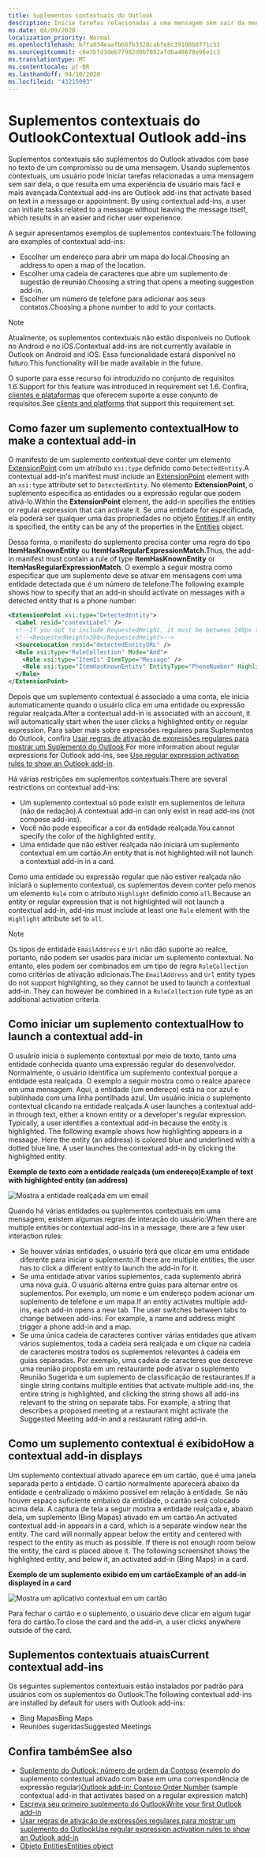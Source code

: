 ```yaml
---
title: Suplementos contextuais do Outlook
description: Inicie tarefas relacionadas a uma mensagem sem sair da mensagem para resultar em uma experiência de usuário mais fácil e mais sofisticada.
ms.date: 04/09/2020
localization_priority: Normal
ms.openlocfilehash: b7fa034eaafb60fb3328cabfe8c39106b8f71c51
ms.sourcegitcommit: c6e3bfd3deb77982d0b7082afd6a48678e96e1c3
ms.translationtype: MT
ms.contentlocale: pt-BR
ms.lasthandoff: 04/10/2020
ms.locfileid: "43215093"
---
```

# <a name="contextual-outlook-add-ins"></a><span data-ttu-id="01d4f-103">Suplementos contextuais do Outlook</span><span class="sxs-lookup"><span data-stu-id="01d4f-103">Contextual Outlook add-ins</span></span>

<span data-ttu-id="01d4f-p101">Suplementos contextuais são suplementos do Outlook ativados com base no texto de um compromisso ou de uma mensagem. Usando suplementos contextuais, um usuário pode iniciar tarefas relacionadas a uma mensagem sem sair dela, o que resulta em uma experiência de usuário mais fácil e mais avançada.</span><span class="sxs-lookup"><span data-stu-id="01d4f-p101">Contextual add-ins are Outlook add-ins that activate based on text in a message or appointment. By using contextual add-ins, a user can initiate tasks related to a message without leaving the message itself, which results in an easier and richer user experience.</span></span>

<span data-ttu-id="01d4f-106">A seguir apresentamos exemplos de suplementos contextuais:</span><span class="sxs-lookup"><span data-stu-id="01d4f-106">The following are examples of contextual add-ins:</span></span>

- <span data-ttu-id="01d4f-107">Escolher um endereço para abrir um mapa do local.</span><span class="sxs-lookup"><span data-stu-id="01d4f-107">Choosing an address to open a map of the location.</span></span>
- <span data-ttu-id="01d4f-108">Escolher uma cadeia de caracteres que abre um suplemento de sugestão de reunião.</span><span class="sxs-lookup"><span data-stu-id="01d4f-108">Choosing a string that opens a meeting suggestion add-in.</span></span>
- <span data-ttu-id="01d4f-109">Escolher um número de telefone para adicionar aos seus contatos.</span><span class="sxs-lookup"><span data-stu-id="01d4f-109">Choosing a phone number to add to your contacts.</span></span>


> [!NOTE]
> <span data-ttu-id="01d4f-110">Atualmente, os suplementos contextuais não estão disponíveis no Outlook no Android e no iOS.</span><span class="sxs-lookup"><span data-stu-id="01d4f-110">Contextual add-ins are not currently available in Outlook on Android and iOS.</span></span> <span data-ttu-id="01d4f-111">Essa funcionalidade estará disponível no futuro.</span><span class="sxs-lookup"><span data-stu-id="01d4f-111">This functionality will be made available in the future.</span></span>
>
> <span data-ttu-id="01d4f-112">O suporte para esse recurso foi introduzido no conjunto de requisitos 1.6.</span><span class="sxs-lookup"><span data-stu-id="01d4f-112">Support for this feature was introduced in requirement set 1.6.</span></span> <span data-ttu-id="01d4f-113">Confira, [clientes e plataformas](../reference/requirement-sets/outlook-api-requirement-sets.md#requirement-sets-supported-by-exchange-servers-and-outlook-clients) que oferecem suporte a esse conjunto de requisitos.</span><span class="sxs-lookup"><span data-stu-id="01d4f-113">See [clients and platforms](../reference/requirement-sets/outlook-api-requirement-sets.md#requirement-sets-supported-by-exchange-servers-and-outlook-clients) that support this requirement set.</span></span>

## <a name="how-to-make-a-contextual-add-in"></a><span data-ttu-id="01d4f-114">Como fazer um suplemento contextual</span><span class="sxs-lookup"><span data-stu-id="01d4f-114">How to make a contextual add-in</span></span>

<span data-ttu-id="01d4f-115">O manifesto de um suplemento contextual deve conter um elemento [ExtensionPoint](../reference/manifest/extensionpoint.md#detectedentity) com um atributo `xsi:type` definido como `DetectedEntity`.</span><span class="sxs-lookup"><span data-stu-id="01d4f-115">A contextual add-in's manifest must include an [ExtensionPoint](../reference/manifest/extensionpoint.md#detectedentity) element with an `xsi:type` attribute set to `DetectedEntity`.</span></span> <span data-ttu-id="01d4f-116">No elemento **ExtensionPoint**, o suplemento especifica as entidades ou a expressão regular que podem ativá-lo.</span><span class="sxs-lookup"><span data-stu-id="01d4f-116">Within the **ExtensionPoint** element, the add-in specifies the entities or regular expression that can activate it.</span></span> <span data-ttu-id="01d4f-117">Se uma entidade for especificada, ela poderá ser qualquer uma das propriedades no objeto [Entities](/javascript/api/outlook/office.entities).</span><span class="sxs-lookup"><span data-stu-id="01d4f-117">If an entity is specified, the entity can be any of the properties in the [Entities](/javascript/api/outlook/office.entities) object.</span></span>

<span data-ttu-id="01d4f-118">Dessa forma, o manifesto do suplemento precisa conter uma regra do tipo **ItemHasKnownEntity** ou **ItemHasRegularExpressionMatch**.</span><span class="sxs-lookup"><span data-stu-id="01d4f-118">Thus, the add-in manifest must contain a rule of type **ItemHasKnownEntity** or **ItemHasRegularExpressionMatch**.</span></span> <span data-ttu-id="01d4f-119">O exemplo a seguir mostra como especificar que um suplemento deve se ativar em mensagens com uma entidade detectada que é um número de telefone:</span><span class="sxs-lookup"><span data-stu-id="01d4f-119">The following example shows how to specify that an add-in should activate on messages with a detected entity that is a phone number:</span></span>

```XML
<ExtensionPoint xsi:type="DetectedEntity">
  <Label resid="contextLabel" />
  <!--If you opt to include RequestedHeight, it must be between 140px to 450px, inclusive.-->
  <!--<RequestedHeight>360</RequestedHeight>-->
  <SourceLocation resid="detectedEntityURL" />
  <Rule xsi:type="RuleCollection" Mode="And">
    <Rule xsi:type="ItemIs" ItemType="Message" />
    <Rule xsi:type="ItemHasKnownEntity" EntityType="PhoneNumber" Highlight="all" />
  </Rule>
</ExtensionPoint>
```

<span data-ttu-id="01d4f-120">Depois que um suplemento contextual é associado a uma conta, ele inicia automaticamente quando o usuário clica em uma entidade ou expressão regular realçada.</span><span class="sxs-lookup"><span data-stu-id="01d4f-120">After a contextual add-in is associated with an account, it will automatically start when the user clicks a highlighted entity or regular expression.</span></span> <span data-ttu-id="01d4f-121">Para saber mais sobre expressões regulares para Suplementos do Outlook, confira [Usar regras de ativação de expressões regulares para mostrar um Suplemento do Outlook](use-regular-expressions-to-show-an-outlook-add-in.md).</span><span class="sxs-lookup"><span data-stu-id="01d4f-121">For more information about regular expressions for Outlook add-ins, see [Use regular expression activation rules to show an Outlook add-in](use-regular-expressions-to-show-an-outlook-add-in.md).</span></span>

<span data-ttu-id="01d4f-122">Há várias restrições em suplementos contextuais:</span><span class="sxs-lookup"><span data-stu-id="01d4f-122">There are several restrictions on contextual add-ins:</span></span>

- <span data-ttu-id="01d4f-123">Um suplemento contextual só pode existir em suplementos de leitura (não de redação).</span><span class="sxs-lookup"><span data-stu-id="01d4f-123">A contextual add-in can only exist in read add-ins (not compose add-ins).</span></span>
- <span data-ttu-id="01d4f-124">Você não pode especificar a cor da entidade realçada.</span><span class="sxs-lookup"><span data-stu-id="01d4f-124">You cannot specify the color of the highlighted entity.</span></span>
- <span data-ttu-id="01d4f-125">Uma entidade que não estiver realçada não iniciará um suplemento contextual em um cartão.</span><span class="sxs-lookup"><span data-stu-id="01d4f-125">An entity that is not highlighted will not launch a contextual add-in in a card.</span></span>

<span data-ttu-id="01d4f-126">Como uma entidade ou expressão regular que não estiver realçada não iniciará o suplemento contextual, os suplementos devem conter pelo menos um elemento `Rule` com o atributo `Highlight` definido como `all`.</span><span class="sxs-lookup"><span data-stu-id="01d4f-126">Because an entity or regular expression that is not highlighted will not launch a contextual add-in, add-ins must include at least one `Rule` element with the `Highlight` attribute set to `all`.</span></span>

> [!NOTE]
> <span data-ttu-id="01d4f-p107">Os tipos de entidade `EmailAddress` e `Url` não dão suporte ao realce, portanto, não podem ser usados para iniciar um suplemento contextual. No entanto, eles podem ser combinados em um tipo de regra `RuleCollection` como critérios de ativação adicionais.</span><span class="sxs-lookup"><span data-stu-id="01d4f-p107">The `EmailAddress` and `Url` entity types do not support highlighting, so they cannot be used to launch a contextual add-in. They can however be combined in a `RuleCollection` rule type as an additional activation criteria.</span></span>

## <a name="how-to-launch-a-contextual-add-in"></a><span data-ttu-id="01d4f-129">Como iniciar um suplemento contextual</span><span class="sxs-lookup"><span data-stu-id="01d4f-129">How to launch a contextual add-in</span></span>

<span data-ttu-id="01d4f-p108">O usuário inicia o suplemento contextual por meio de texto, tanto uma entidade conhecida quanto uma expressão regular do desenvolvedor. Normalmente, o usuário identifica um suplemento contextual porque a entidade está realçada. O exemplo a seguir mostra como o realce aparece em uma mensagem. Aqui, a entidade (um endereço) está na cor azul e sublinhada com uma linha pontilhada azul. Um usuário inicia o suplemento contextual clicando na entidade realçada.</span><span class="sxs-lookup"><span data-stu-id="01d4f-p108">A user launches a contextual add-in through text, either a known entity or a developer's regular expression. Typically, a user identifies a contextual add-in because the entity is highlighted. The following example shows how highlighting appears in a message. Here the entity (an address) is colored blue and underlined with a dotted blue line. A user launches the contextual add-in by clicking the highlighted entity.</span></span> 

<span data-ttu-id="01d4f-135">**Exemplo de texto com a entidade realçada (um endereço)**</span><span class="sxs-lookup"><span data-stu-id="01d4f-135">**Example of text with highlighted entity (an address)**</span></span>

![Mostra a entidade realçada em um email](../images/outlook-detected-entity-highlight.png)
    
<span data-ttu-id="01d4f-137">Quando há várias entidades ou suplementos contextuais em uma mensagem, existem algumas regras de interação do usuário:</span><span class="sxs-lookup"><span data-stu-id="01d4f-137">When there are multiple entities or contextual add-ins in a message, there are a few user interaction rules:</span></span>

- <span data-ttu-id="01d4f-138">Se houver várias entidades, o usuário terá que clicar em uma entidade diferente para iniciar o suplemento.</span><span class="sxs-lookup"><span data-stu-id="01d4f-138">If there are multiple entities, the user has to click a different entity to launch the add-in for it.</span></span>
- <span data-ttu-id="01d4f-139">Se uma entidade ativar vários suplementos, cada suplemento abrirá uma nova guia. O usuário alterna entre guias para alternar entre os suplementos. Por exemplo, um nome e um endereço podem acionar um suplemento de telefone e um mapa.</span><span class="sxs-lookup"><span data-stu-id="01d4f-139">If an entity activates multiple add-ins, each add-in opens a new tab. The user switches between tabs to change between add-ins. For example, a name and address might trigger a phone add-in and a map.</span></span>
- <span data-ttu-id="01d4f-p109">Se uma única cadeia de caracteres contiver várias entidades que ativam vários suplementos, toda a cadeia será realçada e um clique na cadeia de caracteres mostra todos os suplementos relevantes à cadeia em guias separadas. Por exemplo, uma cadeia de caracteres que descreve uma reunião proposta em um restaurante pode ativar o suplemento Reunião Sugerida e um suplemento de classificação de restaurantes.</span><span class="sxs-lookup"><span data-stu-id="01d4f-p109">If a single string contains multiple entities that activate multiple add-ins, the entire string is highlighted, and clicking the string shows all add-ins relevant to the string on separate tabs. For example, a string that describes a proposed meeting at a restaurant might activate the Suggested Meeting add-in and a restaurant rating add-in.</span></span>

## <a name="how-a-contextual-add-in-displays"></a><span data-ttu-id="01d4f-142">Como um suplemento contextual é exibido</span><span class="sxs-lookup"><span data-stu-id="01d4f-142">How a contextual add-in displays</span></span>

<span data-ttu-id="01d4f-p110">Um suplemento contextual ativado aparece em um cartão, que é uma janela separada perto a entidade. O cartão normalmente aparecerá abaixo da entidade e centralizado o máximo possível em relação à entidade. Se não houver espaço suficiente embaixo da entidade, o cartão será colocado acima dela. A captura de tela a seguir mostra a entidade realçada e, abaixo dela, um suplemento (Bing Mapas) ativado em um cartão.</span><span class="sxs-lookup"><span data-stu-id="01d4f-p110">An activated contextual add-in appears in a card, which is a separate window near the entity. The card will normally appear below the entity and centered with respect to the entity as much as possible. If there is not enough room below the entity, the card is placed above it. The following screenshot shows the highlighted entity, and below it, an activated add-in (Bing Maps) in a card.</span></span>

<span data-ttu-id="01d4f-147">**Exemplo de um suplemento exibido em um cartão**</span><span class="sxs-lookup"><span data-stu-id="01d4f-147">**Example of an add-in displayed in a card**</span></span>

![Mostra um aplicativo contextual em um cartão](../images/outlook-detected-entity-card.png)

<span data-ttu-id="01d4f-149">Para fechar o cartão e o suplemento, o usuário deve clicar em algum lugar fora do cartão.</span><span class="sxs-lookup"><span data-stu-id="01d4f-149">To close the card and the add-in, a user clicks anywhere outside of the card.</span></span>

## <a name="current-contextual-add-ins"></a><span data-ttu-id="01d4f-150">Suplementos contextuais atuais</span><span class="sxs-lookup"><span data-stu-id="01d4f-150">Current contextual add-ins</span></span>

<span data-ttu-id="01d4f-151">Os seguintes suplementos contextuais estão instalados por padrão para usuários com os suplementos do Outlook:</span><span class="sxs-lookup"><span data-stu-id="01d4f-151">The following contextual add-ins are installed by default for users with Outlook add-ins:</span></span>

- <span data-ttu-id="01d4f-152">Bing Mapas</span><span class="sxs-lookup"><span data-stu-id="01d4f-152">Bing Maps</span></span> 
- <span data-ttu-id="01d4f-153">Reuniões sugeridas</span><span class="sxs-lookup"><span data-stu-id="01d4f-153">Suggested Meetings</span></span>

## <a name="see-also"></a><span data-ttu-id="01d4f-154">Confira também</span><span class="sxs-lookup"><span data-stu-id="01d4f-154">See also</span></span>

- <span data-ttu-id="01d4f-155">[Suplemento do Outlook: número de ordem da Contoso](https://github.com/OfficeDev/Outlook-Add-In-Contextual-Regex) (exemplo do suplemento contextual ativado com base em uma correspondência de expressão regular)</span><span class="sxs-lookup"><span data-stu-id="01d4f-155">[Outlook add-in: Contoso Order Number](https://github.com/OfficeDev/Outlook-Add-In-Contextual-Regex) (sample contextual add-in that activates based on a regular expression match)</span></span>
- [<span data-ttu-id="01d4f-156">Escreva seu primeiro suplemento do Outlook</span><span class="sxs-lookup"><span data-stu-id="01d4f-156">Write your first Outlook add-in</span></span>](../quickstarts/outlook-quickstart.md)
- [<span data-ttu-id="01d4f-157">Usar regras de ativação de expressões regulares para mostrar um suplemento do Outlook</span><span class="sxs-lookup"><span data-stu-id="01d4f-157">Use regular expression activation rules to show an Outlook add-in</span></span>](use-regular-expressions-to-show-an-outlook-add-in.md)
- [<span data-ttu-id="01d4f-158">Objeto Entities</span><span class="sxs-lookup"><span data-stu-id="01d4f-158">Entities object</span></span>](/javascript/api/outlook/office.entities)
